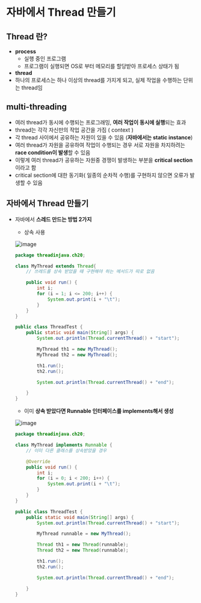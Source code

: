# 자바에서 Thread 만들기
## Thread 란?

- **process**
    - 실행 중인 프로그램
    - 프로그램이 실행되면 OS로 부터 메모리를 할당받아 프로세스 상태가 됨
- **thread**
- 하나의 프로세스는 하나 이상의 thread를 가지게 되고, 실제 작업을 수행하는 단위는 thread임

## multi-threading

- 여러 thread가 동시에 수행되는 프로그래밍, **여러 작업이 동시에 실행**되는 효과
- thread는 각각 자신만의 작업 공간을 가짐 ( context )
- 각 thread 사이에서 공유하는 자원이 있을 수 있음 (**자바에서는 static instance**)
- 여러 thread가 자원을 공유하여 작업이 수행되는 경우 서로 자원을 차지하려는 **race condition이 발생**할 수 있음
- 이렇게 여러 thread가 공유하는 자원중 경쟁이 발생하는 부분을 **critical section** 이라고 함
- critical section에 대한 동기화( 일종의 순차적 수행)를 구현하지 않으면 오류가 발생할 수 있음

## 자바에서 Thread 만들기

- 자바에서 **스레드 만드는 방법 2가지**
    - 상속 사용
        
    ![image](https://user-images.githubusercontent.com/102847513/232758019-f912a9d6-d685-41cc-b86d-e9d397abba2d.png)
    ```java
    package threadinjava.ch20;

    class MyThread extends Thread{
        // 쓰레드를 상속 받았을 때 구현해야 하는 메서드가 따로 없음

        public void run() {
            int i;
            for (i = 1; i <= 200; i++) {
                System.out.print(i + "\t");
            }
        }
    }

    public class ThreadTest {
        public static void main(String[] args) {
            System.out.println(Thread.currentThread() + "start");

            MyThread th1 = new MyThread();
            MyThread th2 = new MyThread();

            th1.run();
            th2.run();

            System.out.println(Thread.currentThread() + "end");

        }
    }
    ```
    
    - 이미 **상속 받았다면 Runnable 인터페이스를 implements해서 생성**
        
    ![image](https://user-images.githubusercontent.com/102847513/232758058-2601f73a-9f91-4bdb-b150-c3de51fad9dc.png)

    ```java
    package threadinjava.ch20;

    class MyThread implements Runnable {
        // 이미 다른 클래스를 상속받았을 경우

        @Override
        public void run() {
            int i;
            for (i = 0; i < 200; i++) {
                System.out.print(i + "\t");
            }
        }
    }

    public class ThreadTest {
        public static void main(String[] args) {
            System.out.println(Thread.currentThread() + "start");

            MyThread runnable = new MyThread();

            Thread th1 = new Thread(runnable);
            Thread th2 = new Thread(runnable);

            th1.run();
            th2.run();

            System.out.println(Thread.currentThread() + "end");

        }
    }
    ```